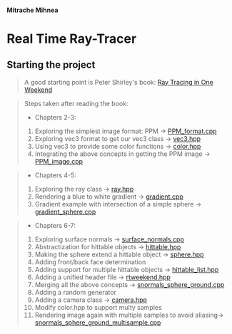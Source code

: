 #### Mitrache Mihnea

# Real Time Ray-Tracer

## Starting the project
> A good starting point is Peter Shirley's book: [Ray Tracing in One Weekend](https://raytracing.github.io/books/RayTracingInOneWeekend.html)

> Steps taken after reading the book:
> * Chapters 2-3:
> 1. Exploring the simplest image format: PPM -> [PPM_format.cpp](Chapters2-3/PPM_format.cpp)
> 2. Exploring vec3 format to get our vec3 class -> [vec3.hpp](Chapters2-3/vec3.hpp)
> 3. Using vec3 to provide some color functions -> [color.hpp](Chapters2-3/color.hpp)
> 4. Integrating the above concepts in getting the PPM image -> [PPM_image.cpp](Chapters2-3/PPM_image.cpp)

> * Chapters 4-5:
> 1. Exploring the ray class -> [ray.hpp](Chapters4-5/ray.hpp)
> 2. Rendering a blue to white gradient -> [gradient.cpp](Chapters4-5/gradient.cpp)
> 3. Gradient example with intersection of a simple sphere -> [gradient_sphere.cpp](Chapters4-5/gradient_sphere.cpp)

> * Chapters 6-7:
> 1. Exploring surface normals -> [surface_normals.cpp](Chapters6-7/surface_normals.cpp)
> 2. Abstractization for hittable objects -> [hittable.hpp](Chapters6-7/hittable.hpp)
> 3. Making the sphere extend a hittable object -> [sphere.hpp](Chapters6-7/sphere.hpp)
> 4. Adding front/back face determination
> 5. Adding support for multiple hittable objects -> [hittable_list.hpp](Chapters6-7/hittable_list.hpp)
> 6. Adding a unified header file -> [rtweekend.hpp](Chapters6-7/rtweekend.hpp)
> 7. Merging all the above concepts -> [snormals_sphere_ground.cpp](Chapters6-7/snormals_sphere_ground.cpp)
> 8. Adding a random generator
> 9. Adding a camera class -> [camera.hpp](Chapters6-7/camera.hpp)
> 10. Modify color.hpp to support multy samples
> 11. Rendering image again with multiple samples to avoid aliasing-> [snormals_sphere_ground_multisample.cpp](Chapters6-7/snormals_sphere_ground_multisample.cpp)